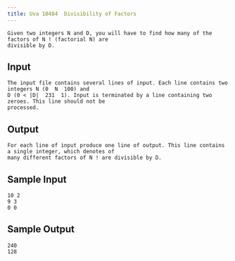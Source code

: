 ```yaml
---
title: Uva 10484  Divisibility of Factors
---
```



```
Given two integers N and D, you will have to find how many of the factors of N ! (factorial N) are
divisible by D.
```

## Input

```
The input file contains several lines of input. Each line contains two integers N (0  N  100) and
D (0 < |D|  231  1). Input is terminated by a line containing two zeroes. This line should not be
processed.

```

## Output

```
For each line of input produce one line of output. This line contains a single integer, which denotes of
many different factors of N ! are divisible by D.

```

## Sample Input

```
10 2
9 3
0 0

```

## Sample Output

```
240
128
```
